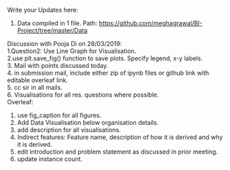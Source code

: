 Write your Updates here:<br>
1. Data compiled in 1 file. Path: https://github.com/meghagrawal/BI-Project/tree/master/Data<br>

Discussion with Pooja Di on 28/03/2019:<br>
1.Question2: Use Line Graph for Visualisation.<br>
2.use plt.save_fig() function to save plots. Specify legend, x-y labels.<br>
3. Mail with points discussed today.<br>
4. in submission mail, include either zip of ipynb files or github link with editable overleaf link.<br>
5. cc sir in all mails.<br>
6. Visualisations for all res. questions where possible.<br>
Overleaf:<br>
1. use fig_caption for all figures.<br>
2. Add Data Visualisation below organisation details.<br>
3. add description for all visualisations.<br>
4. Indirect features: Feature name, description of how it is derived and why it is derived.<br>
5. edit introduction and problem statement as discussed in prior meeting.<br>
6. update instance count.<br>
